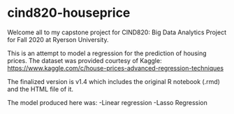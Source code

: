 # cind820-houseprice

Welcome all to my capstone project for CIND820: Big Data Analytics Project for Fall 2020 at Ryerson University.

This is an attempt to model a regression for the prediction of housing prices. The dataset was provided courtesy of Kaggle: https://www.kaggle.com/c/house-prices-advanced-regression-techniques

The finalized version is v1.4 which includes the original R notebook (.rmd) and the HTML file of it.

The model produced here was:
-Linear regression
-Lasso Regression